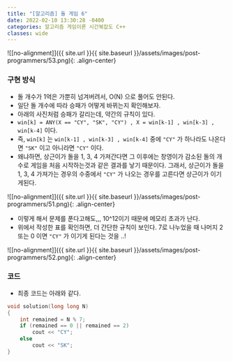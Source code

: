 ```yaml
---
title: "[알고리즘] 돌 게임 6"
date: 2022-02-10 13:30:28 -0400
categories: 알고리즘 게임이론 시간복잡도 C++
classes: wide
---
```


![[no-alignment]]({{ site.url }}{{ site.baseurl }}/assets/images/post-programmers/53.png){: .align-center}

### 구현 방식

- 돌 개수가 1억은 가뿐히 넘겨버려서, O(N) 으로 풀어도 안된다.
- 일단 돌 개수에 따라 승패가 어떻게 바뀌는지 확인해보자.
- 아래의 사진처럼 승패가 갈리는데, 약간의 규칙이 있다.
- `win[k] = ANY(X == "CY", "SK", "CY") , X = win[k-1] , win[k-3] , win[k-4]` 이다.
- 즉, `win[k]` 는 `win[k-1] , win[k-3] , win[k-4]` 중에 `"CY"` 가 하나라도 나온다면 `"SK"` 이고 아니라면 `"CY"` 이다.
- 왜냐하면, 상근이가 돌을 1, 3, 4 가져간다면 그 이후에는 창영이가 감소된 돌의 개수로 게임을 처음 시작하는것과 같은 결과를 낳기 때문이다. 그래서,  상근이가 돌을 1, 3, 4 가져가는 경우의 수중에서 `"CY"` 가 나오는 경우를 고른다면 상근이가 이기게된다.

![[no-alignment]]({{ site.url }}{{ site.baseurl }}/assets/images/post-programmers/51.png){: .align-center}

- 이렇게 해서 문제를 푼다고해도,,, 10^12이기 때문에 메모리 초과가 난다.
- 위에서 작성한 표를 확인하면, 더 간단한 규칙이 보인다. 7로 나누었을 때 나머지 2 또는 0 이면 `"CY"` 가 이기게 된다는 것을 ..!

![[no-alignment]]({{ site.url }}{{ site.baseurl }}/assets/images/post-programmers/52.png){: .align-center}


### 코드

- 최종 코드는 아래와 같다.

```cpp
void solution(long long N)
{
	int remained = N % 7;
	if (remained == 0 || remained == 2)
		cout << "CY";
	else
		cout << "SK";
}

```